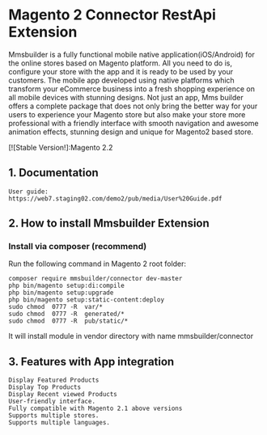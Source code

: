 # Magento 2 Connector RestApi Extension 


Mmsbuilder is a fully functional mobile native application(iOS/Android) for the online stores based on Magento platform. All you need to do is, configure your store with the app and it is ready to be used by your customers. The mobile app developed using native platforms which transform your eCommerce business into a fresh shopping experience on all mobile devices with stunning designs. Not just an app, Mms builder offers a complete package that does not only bring the better way for your users to experience your Magento store but also make your store more professional with a friendly interface with smooth navigation and awesome animation effects, stunning design and unique for Magento2 based store.

[![Stable Version!]:Magento 2.2

## 1. Documentation

    User guide: https://web7.staging02.com/demo2/pub/media/User%20Guide.pdf


## 2. How to install Mmsbuilder Extension

### Install via composer (recommend)

Run the following command in Magento 2 root folder:

```
composer require mmsbuilder/connector dev-master
php bin/magento setup:di:compile
php bin/magento setup:upgrade
php bin/magento setup:static-content:deploy
sudo chmod  0777 -R  var/*
sudo chmod  0777 -R  generated/*
sudo chmod  0777 -R  pub/static/*
```
It will install module in vendor directory with name mmsbuilder/connector

## 3. Features with App integration

    Display Featured Products
    Display Top Products
    Display Recent viewed Products
    User-friendly interface.
    Fully compatible with Magento 2.1 above versions
    Supports multiple stores.
    Supports multiple languages.




